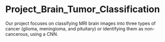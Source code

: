 # Project_Brain_Tumor_Classification
Our project focuses on classifying MRI brain images into three types of cancer (glioma, meningioma, and pituitary) or identifying them as non-cancerous, using a CNN.
